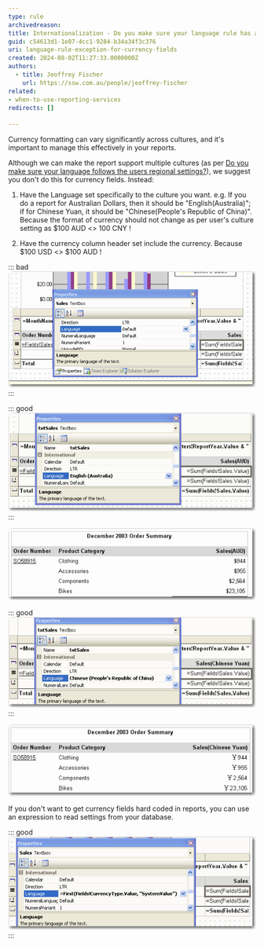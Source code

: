 ```yaml
---
type: rule
archivedreason:
title: Internationalization - Do you make sure your language rule has an exception for Currency Fields?
guid: c54613d1-1e07-4cc1-9284-b34a34f3c376
uri: language-rule-exception-for-currency-fields
created: 2024-08-02T11:27:33.0000000Z
authors: 
  - title: Jeoffrey Fischer
    url: https://ssw.com.au/people/jeoffrey-fischer
related:
- when-to-use-reporting-services
redirects: []

---
```


Currency formatting can vary significantly across cultures, and it's important to manage this effectively in your reports.

<!--endintro-->

Although we can make the report support multiple cultures (as per [Do you make sure your language follows the users regional settings?](https://www.ssw.com.au/ssw/Standards/Rules/RulesToBetterSQLReportingServices.aspx#LanguageSetting)), we suggest you don't do this for currency fields. Instead:

1. Have the Language set specifically to the culture you want.
e.g. If you do a report for Australian Dollars, then it should be "English(Australia)"; if for Chinese Yuan, it should be "Chinese(People's Republic of China)". Because the format of currency should not change as per user's culture setting as $100 AUD <> 100 CNY !

2. Have the currency column header set include the currency.
Because $100 USD <> $100 AUD !

::: bad  
![Figure: Bad example - Using default language for currency field](RSCurrency_bad.gif)  
:::

::: good  
![Figure: Good example - This currency field stores Australian Dollars and will always display it that way](RSCurrency_good_au.gif) 
:::

![Figure: AUD currency](RSCurrency_sample_au.gif)

::: good  
![Figure: Good example - This currency field stores Chinese Yuan and will always display it that way](RSCurrency_good_cn.gif) 
:::

![Figure: Chinese Yuan currency](RSCurrency_sample_cn.gif)

If you don't want to get currency fields hard coded in reports, you can use an expression to read settings from your database.

::: good  
![Figure: Good example - Using specified language as per value of column CurrencyType in table SystemValue](RSCurrency_good_expression.gif) 
:::
